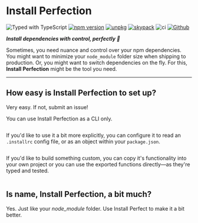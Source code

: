 # Install Perfection

![Typed with TypeScript](https://flat.badgen.net/badge/icon/Typed?icon=typescript&label&labelColor=blue&color=555555)
[![npm version](https://badge.fury.io/js/install-perfection.svg)](https://badge.fury.io/js/install-perfection)
[![unpkg](https://img.shields.io/badge/unpkg-blue.svg)](https://unpkg.com/install-perfection@latest/dist/index.js)
[![skypack](https://img.shields.io/badge/skypack-blueviolet.svg)](https://cdn.skypack.dev/install-perfection?min)
![ci](https://github.com/yowainwright/install-perfection/actions/workflows/ci.yml/badge.svg)
[![Github](https://badgen.net/badge/icon/github?icon=github&label&color=grey)](https://github.com/yowainwright/install-perfection)


_**Install dependencies with control, perfectly 💖**_

Sometimes, you need nuance and control over your npm dependencies. You might want to minimize your `node_module` folder size when shipping to production. Or, you might want to switch dependencies on the fly. For this, **Install Perfection** might be the tool you need.

---

## How easy is Install Perfection to set up?

Very easy. If not, submit an issue!

You can use Install Perfection as a CLI only.
```bash

```

If you'd like to use it a bit more explicitly, you can configure it to read an `.installrc` config file, or as an object within your `package.json`.

```ts

```

If you'd like to build something custom, you can copy it's functionality into your own project or you can use the exported functions directly—as they're typed and tested.

```ts

```

## Is name, Install Perfection, a bit much?

Yes. Just like your _node_module_ folder. Use Install Perfect to make it a bit better.
